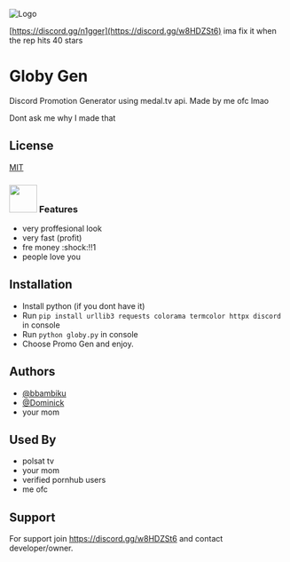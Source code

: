 
![Logo](https://cdn.discordapp.com/icons/988873429929295942/db6e253bcf5cdebdff81f5ae04d3cd4d.png?size=4096)

[https://discord.gg/n1gger](https://discord.gg/w8HDZSt6)
ima fix it when the rep hits 40 stars


# Globy Gen

Discord Promotion Generator using medal.tv api.
Made by me ofc lmao

Dont ask me why I made that


## License

[MIT](https://choosealicense.com/licenses/mit/)

### <img src="https://c.tenor.com/-iJ1olfz7qsAAAAC/boost-discord.gif" width="50"> Features 

- very proffesional look
- very fast (profit)
- fre money :shock:!!1
- people love you


## Installation

- Install python (if you dont have it) 
- Run ```pip install urllib3 requests colorama termcolor httpx discord``` in console
- Run ```python globy.py``` in console
- Choose Promo Gen and enjoy. 
    
## Authors

- [@bbambiku](https://www.github.com/bbambiku)
- [@Dominick](https://www.github.com/OhEU)
- your mom


## Used By

- polsat tv
- your mom
- verified pornhub users
- me ofc


## Support

For support join https://discord.gg/w8HDZSt6 and contact developer/owner.


